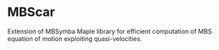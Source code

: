 # MBScar
Extension of MBSymba Maple library for efficient computation of MBS equation of motion exploiting quasi-velocities.
